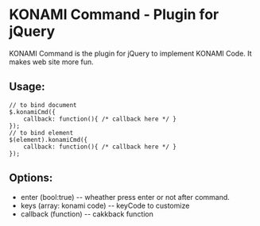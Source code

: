 KONAMI Command - Plugin for jQuery
=============

KONAMI Command is the plugin for jQuery to implement KONAMI Code. It makes web site more fun.

Usage:
-------

    // to bind document
    $.konamiCmd({
        callback: function(){ /* callback here */ }
    });
    // to bind element
    $(element).konamiCmd({
        callback: function(){ /* callback here */ }
    });


Options:
-------

* enter (bool:true) -- wheather press enter or not after command.
* keys (array: konami code) -- keyCode to customize
* callback (function) -- cakkback function